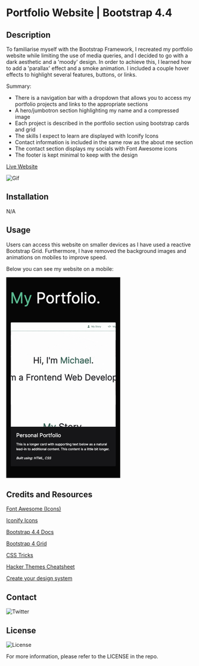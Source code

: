 # Portfolio Website | Bootstrap 4.4
## Description

To familiarise myself with the Bootstrap Framework, I recreated my portfolio website while limiting the use of media queries, and I decided to go with a dark aesthetic and a 'moody' design. In order to achieve this, I learned how to add a 'parallax' effect and a smoke animation. I included a couple hover effects to highlight several features, buttons, or links.

Summary:
 
* There is a navigation bar with a dropdown that allows you to access my portfolio projects and links to the appropriate sections
* A hero/jumbotron section highlighting my name and a compressed image
* Each project is described in the portfolio section using bootstrap cards and grid
* The skills I expect to learn are displayed with Iconify Icons
* Contact information is included in the same row as the about me section
* The contact section displays my socials with Font Awesome icons
* The footer is kept minimal to keep with the design


[Live Website](https://mdyeates.github.io/Bootstrap-Portfolio)

![Gif](images/bootstrapportfolio-readme.gif)

## Installation

N/A

## Usage

Users can access this website on smaller devices as I have used a reactive Bootstrap Grid. Furthermore, I have removed the background images and animations on mobiles to improve speed.

Below you can see my website on a mobile:

![Mobile](images/bootstrap-portfolio-mobile.png)

## Credits and Resources

[Font Awesome (Icons)](https://fontawesome.com/)

[Iconify Icons](https://iconify.design/)

[Bootstrap 4.4 Docs](https://getbootstrap.com/docs/4.4/getting-started/introduction/)

[Bootstrap 4 Grid](https://uxplanet.orghow-the-bootstrap-4-grid-works-a1b04703a3b7)

[CSS Tricks](https://css-tricks.com/)

[](https://www.youtube.com/watch?v=3tLb3i7GB38&list=PL4cUxeGkcC9g9Vh9MAA-XKnfJsWZnPZFw)

[Hacker Themes Cheatsheet](https://hackerthemes.com/bootstrap-cheatsheet/)

[Create your design system](https://medium.com/codyhouse/create-your-design-system-part-1-typography-7c630d9092bd)

## Contact

![Twitter](https://img.shields.io/twitter/url?style=social&url=https%3A%2F%2Ftwitter.com%2Fmdyeates)

## License

![License](https://badgen.net/badge/license/MIT/blue)

For more information, please refer to the LICENSE in the repo.
